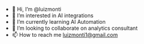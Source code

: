- 👋 Hi, I’m @luizmonti
- 👀 I’m interested in AI integrations
- 🌱 I’m currently learning AI Automation
- 💞️ I’m looking to collaborate on analytics consultant
- 📫 How to reach me luizmonti1@gmail.com

<!---
luizmonti1/luizmonti1 is a ✨ special ✨ repository because its `README.md` (this file) appears on your GitHub profile.
You can click the Preview link to take a look at your changes.
--->
